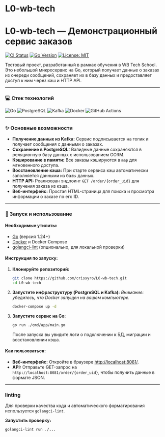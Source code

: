# L0-wb-tech
# L0-wb-tech — Демонстрационный сервис заказов

[![CI Status](https://github.com/HoshiBatista/L0-wb-tech/actions/workflows/ci.yml/badge.svg)](https://github.com/HoshiBatista/L0-wb-tech/actions/workflows/ci.yml)
[![Go Version](https://img.shields.io/badge/Go-1.24-blue.svg)](https://go.dev/)
[![License: MIT](https://img.shields.io/badge/License-MIT-yellow.svg)](https://opensource.org/licenses/MIT)

Тестовый проект, разработанный в рамках обучения в WB Tech School. Это небольшой микросервис на Go, который получает данные о заказах из очереди сообщений, сохраняет их в базу данных и предоставляет доступ к ним через кэш и HTTP API.

---

### 💻 Стек технологий

<p>
  <img src="https://img.shields.io/badge/Go-00ADD8?style=for-the-badge&logo=go&logoColor=white" alt="Go">
  <img src="https://img.shields.io/badge/PostgreSQL-316192?style=for-the-badge&logo=postgresql&logoColor=white" alt="PostgreSQL">
  <img src="https://img.shields.io/badge/Apache%20Kafka-231F20?style=for-the-badge&logo=apachekafka&logoColor=white" alt="Kafka">
  <img src="https://img.shields.io/badge/Docker-2496ED?style=for-the-badge&logo=docker&logoColor=white" alt="Docker">
  <img src="https://img.shields.io/badge/GitHub%20Actions-2088FF?style=for-the-badge&logo=githubactions&logoColor=white" alt="GitHub Actions">
</p>

---

### ✨ Основные возможности

*   **Получение данных из Kafka:** Сервис подписывается на топик и получает сообщения с данными о заказах.
*   **Сохранение в PostgreSQL:** Валидные данные сохраняются в реляционную базу данных с использованием GORM.
*   **Кэширование в памяти:** Все заказы кэшируются в `map` для мгновенного доступа.
*   **Восстановление кэша:** При старте сервиса кэш автоматически заполняется данными из базы данных.
*   **HTTP API:** Реализован эндпоинт `GET /order/{order_uid}` для получения заказа из кэша.
*   **Веб-интерфейс:** Простая HTML-страница для поиска и просмотра информации о заказе по его ID.

---

### 🚀 Запуск и использование

#### Необходимые утилиты:
*   [Go](https://go.dev/) (версия 1.24+)
*   [Docker](https://www.docker.com/) и Docker Compose
*   [golangci-lint](https://golangci-lint.run/) (опционально, для локальной проверки)

#### Инструкция по запуску:

1.  **Клонируйте репозиторий:**
    ```bash
    git clone https://github.com/crissyro/L0-wb-tech.git
    cd L0-wb-tech
    ```

2.  **Запустите инфраструктуру (PostgreSQL и Kafka):**
    *Внимание: убедитесь, что Docker запущен на вашем компьютере.*
    ```bash
    docker-compose up -d
    ```

3.  **Запустите сервис на Go:**
    ```bash
    go run ./cmd/app/main.go
    ```
    После запуска вы увидите логи о подключении к БД, миграции и восстановлении кэша.

#### Как пользоваться:

*   **Веб-интерфейс:** Откройте в браузере [http://localhost:8081/](http://localhost:8081/).
*   **API:** Отправьте GET-запрос на `http://localhost:8081/order/{order_uid}`, чтобы получить данные в формате JSON.

---

###  linting

Для проверки качества кода и автоматического форматирования используется `golangci-lint`.

**Запустить проверку:**
```bash
golangci-lint run ./...
